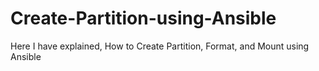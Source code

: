 # Create-Partition-using-Ansible
Here I have explained, How to Create Partition, Format, and Mount using Ansible


